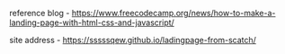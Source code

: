 reference blog - https://www.freecodecamp.org/news/how-to-make-a-landing-page-with-html-css-and-javascript/

site address - https://sssssqew.github.io/ladingpage-from-scatch/
